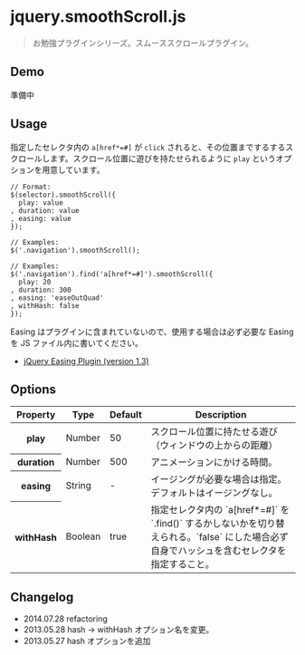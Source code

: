 # jquery.smoothScroll.js

> お勉強プラグインシリーズ。スムーススクロールプラグイン。

## Demo

準備中


## Usage

指定したセレクタ内の `a[href*=#]` が `click` されると、その位置までするするスクロールします。スクロール位置に遊びを持たせられるように `play` というオプションを用意しています。

    // Format:
    $(selector).smoothScroll({
      play: value
    , duration: value
    , easing: value
    });

    // Examples:
    $('.navigation').smoothScroll();

    // Examples:
    $('.navigation').find('a[href*=#]').smoothScroll({
      play: 20
    , duration: 300
    , easing: 'easeOutQuad'
    , withHash: false
    });

Easing はプラグインに含まれていないので、使用する場合は必ず必要な Easing を JS ファイル内に書いてください。

* [jQuery Easing Plugin (version 1.3)](http://gsgd.co.uk/sandbox/jquery/easing/)


## Options

<table>
  <thead>
    <tr>
      <th>Property</th>
      <th>Type</th>
      <th>Default</th>
      <th>Description</th>
    </tr>
  </thead>
  <tbody>
    <tr>
      <th>play</th>
      <td>Number</td>
      <td>50</td>
      <td>スクロール位置に持たせる遊び（ウィンドウの上からの距離）</td>
    </tr>
    <tr>
      <th>duration</th>
      <td>Number</td>
      <td>500</td>
      <td>アニメーションにかける時間。</td>
    </tr>
    <tr>
      <th>easing</th>
      <td>String</td>
      <td>-</td>
      <td>イージングが必要な場合は指定。デフォルトはイージングなし。</td>
    </tr>
    <tr>
      <th>withHash</th>
      <td>Boolean</td>
      <td>true</td>
      <td>指定セレクタ内の `a[href*=#]` を `.find()` するかしないかを切り替えられる。`false` にした場合必ず自身でハッシュを含むセレクタを指定すること。</td>
    </tr>
  </tbody>
</table>


## Changelog

* 2014.07.28 refactoring
* 2013.05.28 hash -> withHash オプション名を変更。
* 2013.05.27 hash オプションを追加